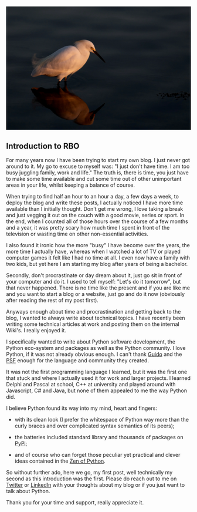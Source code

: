 ![](/static/markdownx/anchor-lee-VepnJaqqP6s-unsplash.webp)

## Introduction to RBO

For many years now I have been trying to start my own blog. I just never got around to it. My go to excuse to myself was: "I just don't have time. I am too busy juggling family, work and life." The truth is, there is time, you just have to make some time available and cut some time out of other unimportant areas in your life, whilst keeping a balance of course.

When trying to find half an hour to an hour a day, a few days a week, to deploy the blog and write these posts, I actually noticed I have more time available than I initially thought. Don't get me wrong, I love taking a break and just vegging it out on the couch with a good movie, series or sport. In the end, when I counted all of those hours over the course of a few months and a year, it was pretty scary how much time I spent in front of the television or wasting time on other non-essential activities.

I also found it ironic how the more "busy" I have become over the years, the more time I actually have, whereas when I watched a lot of TV or played computer games it felt like I had no time at all. I even now have a family with two kids, but yet here I am starting my blog after years of being a bachelor.

Secondly, don't procrastinate or day dream about it, just go sit in front of your computer and do it. I used to tell myself: "Let's do it tomorrow", but that never happened. There is no time like the present and if you are like me and you want to start a blog or a website, just go and do it now (obviously after reading the rest of my post first).

Anyways enough about time and procrastination and getting back to the blog, I wanted to always write about technical topics. I have recently been writing some technical articles at work and posting them on the internal Wiki's. I really enjoyed it.

I specifically wanted to write about Python software development, the Python eco-system and packages as well as the Python community. I love Python, if it was not already obvious enough. I can't thank [Guido](https://en.wikipedia.org/wiki/Guido_van_Rossum) and the [PSF](https://www.python.org/psf/) enough for the language and community they created.

It was not the first programming language I learned, but it was the first one that stuck and where I actually used it for work and larger projects. I learned Delphi and Pascal at school, C++ at university and played around with Javascript, C# and Java, but none of them appealed to me the way Python did.

I believe Python found its way into my mind, heart and fingers:

- with its clean look (I prefer the whitespace of Python way more than the curly braces and over complicated syntax semantics of its peers);

- the batteries included standard library and thousands of packages on [PyPi](https://pypi.org/);

- and of course who can forget those peculiar yet practical and clever ideas contained in the [Zen of Python](https://www.python.org/dev/peps/pep-0020/).

So without further ado, here we go, my first post, well technically my second as this introduction was the first. Please do reach out to me on [Twitter](https://twitter.com/ryanleonbutler) or [LinkedIn](https://www.linkedin.com/in/ryanleonbutler/) with your thoughts about my blog or if you just want to talk about Python.

Thank you for your time and support, really appreciate it.
